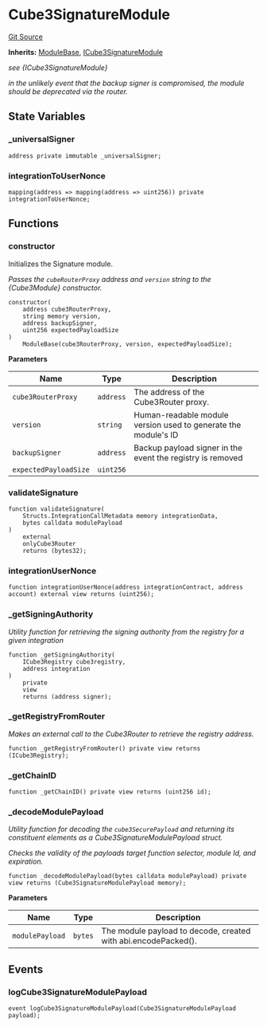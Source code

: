 # Cube3SignatureModule
[Git Source](https://github.com/cube-web3/protocol-core-solidity/blob/07ba602bddefe3eb8d740b07000837f7ec2fa9f5/src/modules/Cube3SignatureModule.sol)

**Inherits:**
[ModuleBase](/src/modules/ModuleBase.sol/abstract.ModuleBase.md), [ICube3SignatureModule](/src/interfaces/ICube3SignatureModule.sol/interface.ICube3SignatureModule.md)

*see {ICube3SignatureModule}*

*in the unlikely event that the backup signer is compromised, the module should be deprecated
via the router.*


## State Variables
### _universalSigner

```solidity
address private immutable _universalSigner;
```


### integrationToUserNonce

```solidity
mapping(address => mapping(address => uint256)) private integrationToUserNonce;
```


## Functions
### constructor

Initializes the Signature module.

*Passes the `cubeRouterProxy` address and `version` string to the {Cube3Module} constructor.*


```solidity
constructor(
    address cube3RouterProxy,
    string memory version,
    address backupSigner,
    uint256 expectedPayloadSize
)
    ModuleBase(cube3RouterProxy, version, expectedPayloadSize);
```
**Parameters**

|Name|Type|Description|
|----|----|-----------|
|`cube3RouterProxy`|`address`|The address of the Cube3Router proxy.|
|`version`|`string`|Human-readable module version used to generate the module's ID|
|`backupSigner`|`address`|Backup payload signer in the event the registry is removed|
|`expectedPayloadSize`|`uint256`||


### validateSignature


```solidity
function validateSignature(
    Structs.IntegrationCallMetadata memory integrationData,
    bytes calldata modulePayload
)
    external
    onlyCube3Router
    returns (bytes32);
```

### integrationUserNonce


```solidity
function integrationUserNonce(address integrationContract, address account) external view returns (uint256);
```

### _getSigningAuthority

*Utility function for retrieving the signing authority from the registry for a given integration*


```solidity
function _getSigningAuthority(
    ICube3Registry cube3registry,
    address integration
)
    private
    view
    returns (address signer);
```

### _getRegistryFromRouter

*Makes an external call to the Cube3Router to retrieve the registry address.*


```solidity
function _getRegistryFromRouter() private view returns (ICube3Registry);
```

### _getChainID


```solidity
function _getChainID() private view returns (uint256 id);
```

### _decodeModulePayload

*Utility function for decoding the `cube3SecurePayload` and returning its
constituent elements as a Cube3SignatureModulePayload struct.*

*Checks the validity of the payloads target function selector, module Id, and expiration.*


```solidity
function _decodeModulePayload(bytes calldata modulePayload) private view returns (Cube3SignatureModulePayload memory);
```
**Parameters**

|Name|Type|Description|
|----|----|-----------|
|`modulePayload`|`bytes`|The module payload to decode, created with abi.encodePacked().|


## Events
### logCube3SignatureModulePayload

```solidity
event logCube3SignatureModulePayload(Cube3SignatureModulePayload payload);
```

